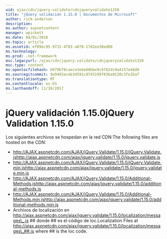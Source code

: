 ```yaml
---
uid: ajax/cdn/jquery-validate/cdnjqueryvalidate1150
title: "jQuery validación 1.15.0 | Documentos de Microsoft"
author: rick-anderson
description: 
ms.author: aspnetcontent
manager: wpickett
ms.date: 04/01/2016
ms.topic: article
ms.assetid: ef09ec95-9731-4f03-a078-17d2ee38ed88
ms.technology: 
ms.prod: .net-framework
msc.legacyurl: /ajax/cdn/jquery-validate/cdnjqueryvalidate1150
msc.type: content
ms.openlocfilehash: b979bf8caece3ebe88bbe9c9f82dc9a4157e4dd8
ms.sourcegitcommit: 9a9483aceb34591c97451997036a9120c3fe2baf
ms.translationtype: MT
ms.contentlocale: es-ES
ms.lasthandoff: 11/10/2017
---
```

<a name="jquery-validation-1150"></a><span data-ttu-id="c5a35-102">jQuery validación 1.15.0</span><span class="sxs-lookup"><span data-stu-id="c5a35-102">jQuery Validation 1.15.0</span></span>
====================
<span data-ttu-id="c5a35-103">Los siguientes archivos se hospedan en la red CDN:</span><span class="sxs-lookup"><span data-stu-id="c5a35-103">The following files are hosted on the CDN:</span></span>

- <span data-ttu-id="c5a35-104">http://AJAX.aspnetcdn.com/AJAX/jQuery.Validate/1.15.0/jQuery.Validate.js</span><span class="sxs-lookup"><span data-stu-id="c5a35-104">http://ajax.aspnetcdn.com/ajax/jquery.validate/1.15.0/jquery.validate.js</span></span>
- <span data-ttu-id="c5a35-105">http://AJAX.aspnetcdn.com/AJAX/jQuery.Validate/1.15.0/jQuery.Validate.min.js</span><span class="sxs-lookup"><span data-stu-id="c5a35-105">http://ajax.aspnetcdn.com/ajax/jquery.validate/1.15.0/jquery.validate.min.js</span></span>
- <span data-ttu-id="c5a35-106">http://AJAX.aspnetcdn.com/AJAX/jQuery.Validate/1.15.0/Additional-Methods.js</span><span class="sxs-lookup"><span data-stu-id="c5a35-106">http://ajax.aspnetcdn.com/ajax/jquery.validate/1.15.0/additional-methods.js</span></span>
- <span data-ttu-id="c5a35-107">http://AJAX.aspnetcdn.com/AJAX/jQuery.Validate/1.15.0/Additional-Methods.min.js</span><span class="sxs-lookup"><span data-stu-id="c5a35-107">http://ajax.aspnetcdn.com/ajax/jquery.validate/1.15.0/additional-methods.min.js</span></span>
- <span data-ttu-id="c5a35-108">Archivos de localización en http://ajax.aspnetcdn.com/ajax/jquery.validate/1.15.0/localization/messages\_.js ## donde ## es el código de loc.</span><span class="sxs-lookup"><span data-stu-id="c5a35-108">Localization Files at http://ajax.aspnetcdn.com/ajax/jquery.validate/1.15.0/localization/messages\_##.js where ## is the loc code.</span></span>
